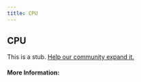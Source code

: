 ```yaml
---
title: CPU
---
```


## CPU

This is a stub. [Help our community expand it.](https://github.com/freeCodeCamp/guide-articles/tree/master/articles/Computer-Hardware/CPU/index.md)

<!-- The article goes here, in GitHub-flavored Markdown. Feel free to add YouTube videos, images, and CodePen/JSBin embeds  -->

#### More Information:
<!-- Please add any articles you think might be helpful to read before writing the article -->


